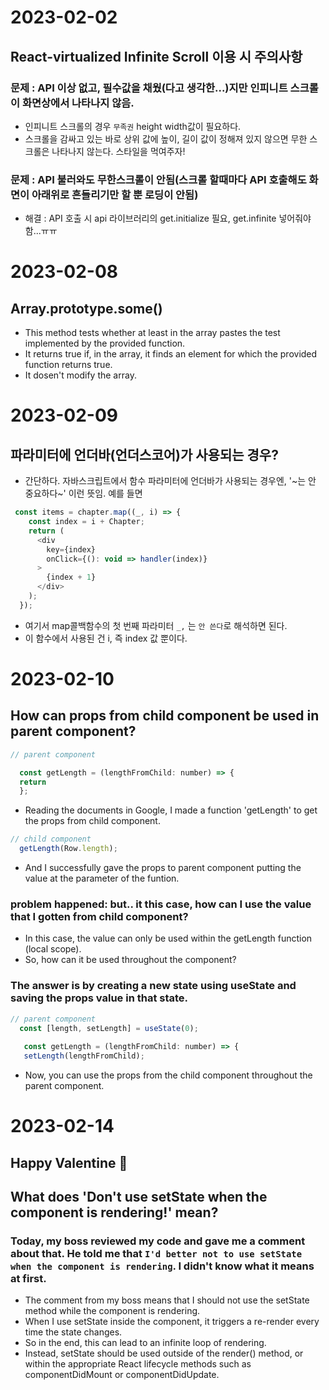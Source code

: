 # 2023-02-02
## React-virtualized Infinite Scroll 이용 시 주의사항
### 문제 : API 이상 없고, 필수값을 채웠(다고 생각한...)지만 인피니트 스크롤이 화면상에서 나타나지 않음.
- 인피니트 스크롤의 경우 `무족권` height width값이 필요하다.
- 스크롤을 감싸고 있는 바로 상위 값에 높이, 길이 값이 정해져 있지 않으면 무한 스크롤은 나타나지 않는다. 스타일을 먹여주자!
### 문제 : API 불러와도 무한스크롤이 안됨(스크롤 할때마다 API 호출해도 화면이 아래위로 흔들리기만 할 뿐 로딩이 안됨)
- 해결 : API 호출 시 api 라이브러리의 get.initialize 필요, get.infinite 넣어줘야 함...ㅠㅠ

# 2023-02-08 
## Array.prototype.some()
- This method tests whether at least in the array pastes the test implemented by the provided function.
- It returns true if, in the array, it finds an element for which the provided function returns true.
- It dosen't modify the array.

# 2023-02-09
## 파라미터에 언더바(언더스코어)가 사용되는 경우?
- 간단하다. 자바스크립트에서 함수 파라미터에 언더바가 사용되는 경우엔, '~는 안 중요하다~' 이런 뜻임. 예를 들면
```js
 const items = chapter.map((_, i) => {
    const index = i + Chapter;
    return (
      <div
        key={index}
        onClick={(): void => handler(index)}
      >
        {index + 1}
      </div>
    );
  });
```
- 여기서 map콜백함수의 첫 번째 파라미터 `_,` 는  `안 쓴다`로 해석하면 된다. 
- 이 함수에서 사용된 건 i, 즉 index 값 뿐이다.

# 2023-02-10
## How can props from child component be used in parent component?
```js
// parent component

  const getLength = (lengthFromChild: number) => {
  return 
  };
```
- Reading the documents in Google, I made a function 'getLength' to get the props from child component. 

```js
// child component
  getLength(Row.length);
```
- And I successfully gave the props to parent component putting the value at the parameter of the funtion.

### problem happened: but.. it this case, how can I use the value that I gotten from child component?

- In this case, the value can only be used within the getLength function (local scope). 
- So, how can it be used throughout the component? 


### The answer is by creating a new state using useState and saving the props value in that state.
```js
// parent component
  const [length, setLength] = useState(0);
    
   const getLength = (lengthFromChild: number) => {
   setLength(lengthFromChild);
```
- Now, you can use the props from the child component throughout the parent component.



# 2023-02-14
## Happy Valentine 🍫 
## What does 'Don't use setState when the component is rendering!' mean?
### Today, my boss reviewed my code and gave me a comment about that. He told me that `I'd better not to use setState when the component is rendering`. I didn't know what it means at first. 
- The comment from my boss means that I should not use the setState method while the component is rendering. 
- When I use setState inside the component, it triggers a re-render every time the state changes.
- So in the end, this can lead to an infinite loop of rendering.
- Instead, setState should be used outside of the render() method, or within the appropriate React lifecycle methods such as componentDidMount or componentDidUpdate.
